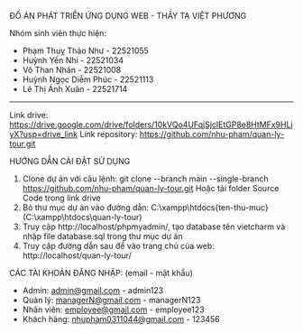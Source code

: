ĐỒ ÁN PHÁT TRIỂN ỨNG DỤNG WEB - THẦY TẠ VIỆT PHƯƠNG

Nhóm sinh viên thực hiện:
- Phạm Thuỵ Thảo Như - 22521055
- Huỳnh Yến Nhi - 22521034
- Võ Than Nhàn - 22521008
- Huỳnh Ngọc Diễm Phúc - 22521113
- Lê Thị Ánh Xuân - 22521714

----------------------------------------------------------------
Link drive: https://drive.google.com/drive/folders/10kVQo4UFqjSjclEtGP8e8HtMFx9HLjyX?usp=drive_link
Link repository: https://github.com/nhu-pham/quan-ly-tour.git

HƯỚNG DẪN CÀI ĐẶT SỬ DỤNG
1. Clone dự án với câu lệnh:  git clone --branch main --single-branch https://github.com/nhu-pham/quan-ly-tour.git
Hoặc tải folder Source Code trong link drive 
2. Bỏ thư mục dự án vào đường dẫn: C:\xampp\htdocs\{ten-thu-muc} (C:\xampp\htdocs\quan-ly-tour)
3. Truy cập http://localhost/phpmyadmin/, tạo database tên vietcharm và nhập file database.sql trong thư mục dự án
3. Truy cập đường dẫn sau để vào trang chủ của web: http://localhost/quan-ly-tour/

CÁC TÀI KHOẢN ĐĂNG NHẬP: (email - mật khẩu)
- Admin: admin@gmail.com - admin123
- Quản lý: managerN@gmail.com - managerN123
- Nhân viên: employee@gmail.com - employee123
- Khách hàng: nhupham0311044@gmail.com - 123456
